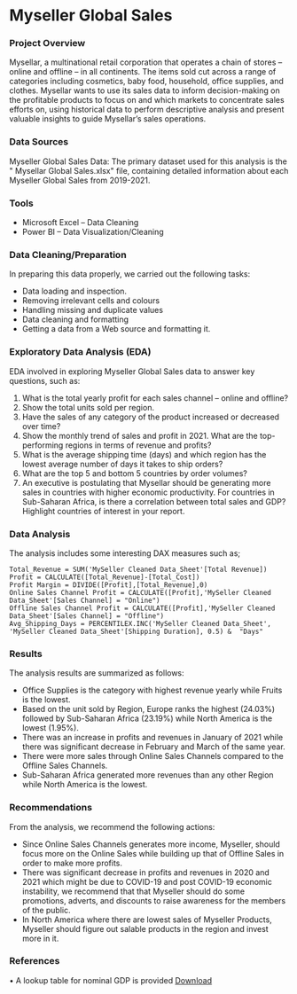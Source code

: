 # Myseller Global Sales

### Project Overview
 Mysellar, a multinational retail corporation that operates a chain of stores – online and offline – in all continents. The items sold cut across a range of categories including cosmetics, baby food, household, office supplies, and clothes.
Mysellar wants to use its sales data to inform decision-making on the profitable products to focus on and which markets to concentrate sales efforts on, using historical data to perform descriptive analysis and present valuable insights to guide Mysellar’s sales operations. 

### Data Sources
Myseller Global Sales Data: The primary dataset used for this analysis is the " Mysellar Global Sales.xlsx" file, containing detailed information about each Myseller Global Sales from 2019-2021.

### Tools
-	Microsoft Excel – Data Cleaning
- Power BI – Data Visualization/Cleaning

### Data Cleaning/Preparation
 In preparing this data properly, we carried out the following tasks:
-	Data loading and inspection.
-	Removing irrelevant cells and colours
-	Handling missing and duplicate values
-	Data cleaning and formatting
-	Getting a data from a Web source and formatting it.

### Exploratory Data Analysis (EDA)
EDA involved in exploring Myseller Global Sales data to answer key questions, such as:
1.	What is the total yearly profit for each sales channel – online and offline?
2.	Show the total units sold per region.
3.	Have the sales of any category of the product increased or decreased over time?
4.	Show the monthly trend of sales and profit in 2021. What are the top-performing regions in terms of revenue and profits?
5.	What is the average shipping time (days) and which region has the lowest average number of days it takes to ship orders?
6.	What are the top 5 and bottom 5 countries by order volumes?
7.	An executive is postulating that Mysellar should be generating more sales in countries with higher economic productivity. For countries in Sub-Saharan Africa, is there a correlation between total sales and GDP? Highlight countries of interest in your report.

### Data Analysis

The analysis includes some interesting DAX measures such as;
```Plain text
Total_Revenue = SUM('MySeller Cleaned Data_Sheet'[Total Revenue])
Profit = CALCULATE([Total_Revenue]-[Total_Cost]) 
Profit Margin = DIVIDE([Profit],[Total_Revenue],0) 
Online Sales Channel Profit = CALCULATE([Profit],'MySeller Cleaned Data_Sheet'[Sales Channel] = "Online")
Offline Sales Channel Profit = CALCULATE([Profit],'MySeller Cleaned Data_Sheet'[Sales Channel] = "Offline")
Avg_Shipping_Days = PERCENTILEX.INC('MySeller Cleaned Data_Sheet', 'MySeller Cleaned Data_Sheet'[Shipping Duration], 0.5) &  "Days"
```

### Results
The analysis results are summarized as follows:
-	Office Supplies is the category with highest revenue yearly while Fruits is the lowest.
-	Based on the unit sold by Region, Europe ranks the highest (24.03%) followed by Sub-Saharan Africa (23.19%) while North America is the lowest (1.95%).
-	There was an increase in profits and revenues in January of 2021 while there was significant decrease in February and March of the same year.
-	There were more sales through Online Sales Channels compared to the Offline Sales Channels.
-	Sub-Saharan Africa generated more revenues than any other Region while North America is the lowest.

### Recommendations
From the analysis, we recommend the following actions:
-	Since Online Sales Channels generates more income, Myseller, should focus more on the Online Sales while building up that of Offline Sales in order to make more profits.
-	There was significant decrease in profits and revenues in 2020 and 2021 which might be due to COVID-19 and post COVID-19 economic instability, we recommend that that Myseller should do some promotions, adverts, 
and discounts to raise awareness for the members of the public.
-	In North America where there are lowest sales of Myseller Products, Myseller should figure out salable products in the region and invest more in it.

### References
•	A lookup table for nominal GDP is provided [Download]( here)



